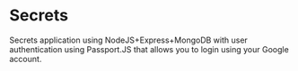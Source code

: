 # Secrets
Secrets application using NodeJS+Express+MongoDB with user authentication using Passport.JS that allows you to login using your Google account.
